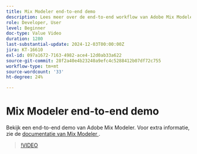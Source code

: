 ```yaml
---
title: Mix Modeler end-to-end demo
description: Lees meer over de end-to-end workflow van Adobe Mix Modeler.
role: Developer, User
level: Beginner
doc-type: Value Video
duration: 1280
last-substantial-update: 2024-12-03T00:00:00Z
jira: KT-16610
exl-id: 097a1672-7163-4982-ace4-12d0ab33a622
source-git-commit: 28f2a40e4b23240a9efc4c5288412b07df72c755
workflow-type: tm+mt
source-wordcount: '33'
ht-degree: 24%

---
```


# Mix Modeler end-to-end demo

Bekijk een end-to-end demo van Adobe Mix Modeler. Voor extra informatie, zie de [ documentatie van Mix Modeler ](https://experienceleague.adobe.com/nl/docs/mix-modeler/using/overview).

>[!VIDEO](https://video.tv.adobe.com/v/3440794/?learn=on&enablevpops)
